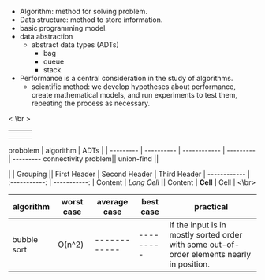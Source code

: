 - Algorithm: method for solving problem.
- Data structure: method to store information.
- basic programming model.
- data abstraction
  - abstract data types (ADTs) 
    - bag
    - queue
    - stack
- Performance is a central consideration in the study of algorithms.
  - scientific method: we develop hypotheses about performance, create mathematical models, and run experiments to test them, repeating the process as necessary.

< \br >
<table>
  <th></th>
   <th></th>
   <th></th>
  <tr><td></td><td></td><td></td></tr>
  
</table>
probblem | algorithm | ADTs | | 
--------- | ---------- | ------------ | ---------| ---------
connectivity problem|| union-find ||


|             |          Grouping           ||
First Header  | Second Header | Third Header |
 ------------ | :-----------: | -----------: |
Content       |          *Long Cell*        ||
Content       |   **Cell**    |         Cell |
<\br>


algorithm | worst case | average case | best case| practical
--------- | ---------- | ------------ | ---------| ---------
bubble sort | О(n^2) | ------------ | ---------| If the input is in mostly sorted order with some out-of-order elements nearly in position. 
